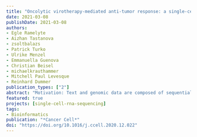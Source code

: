 ```yaml
---
title: "Oncolytic virotherapy-mediated anti-tumor response: a single-cell perspective"
date: 2021-03-08
publishDate: 2021-03-08
authors: 
- Egle Ramelyte
- Aizhan Tastanova
- zsoltbalazs
- Patrick Turko
- Ulrike Menzel
- Emmanuella Guenova
- Christian Beisel
- michaelkrauthammer
- Mitchell Paul Levesque
- Reinhard Dummer
publication_types: ["2"]
abstract: "Motivation: Text and genomic data are composed of sequential tokens, such as words and nucleotides that give rise to higher order syntactic constructs. In this work, we aim at providing a comprehensive Python library implementing conditional random fields (CRFs), a class of probabilistic graphical models, for robust prediction of these constructs from sequential data. Results: Python Sequence Labeling (PySeqLab) is an open source package for performing supervised learning in structured prediction tasks. It implements CRFs models, that is discriminative models from (i) first-order to higher-order linear-chain CRFs, and from (ii) first-order to higher-order semi-Markov CRFs (semi-CRFs). Moreover, it provides multiple learning algorithms for estimating model parameters such as (i) stochastic gradient descent (SGD) and its multiple variations, (ii) structured perceptron with multiple averaging schemes supporting exact and inexact search using `violation-fixing' framework, (iii) search-based probabilistic online learning algorithm (SAPO) and (iv) an interface for Broyden-Fletcher-Goldfarb-Shanno (BFGS) and the limited-memory BFGS algorithms. Viterbi and Viterbi A* are used for inference and decoding of sequences. Using PySeqLab, we built models (classifiers) and evaluated their performance in three different domains: (i) biomedical Natural language processing (NLP), (ii) predictive DNA sequence analysis and (iii) Human activity recognition (HAR). State-of-the-art performance comparable to machine-learning based systems was achieved in the three domains without feature engineering or the use of knowledge sources. Supplementary information: Supplementary data are available at Bioinformatics online."
featured: true
projects: [single-cell-rna-sequencing]
tags:
- Bioinformatics
publication: "*Cancer Cell*"
doi: "https://doi.org/10.1016/j.ccell.2020.12.022"
---
```


